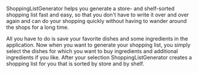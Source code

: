 ShoppingListGenerator helps you generate a store- and shelf-sorted shopping list fast and easy, so that you don't have to write it over and over again and can do your shopping quickly without having to wander around the shops for a long time.

All you have to do is save your favorite dishes and some ingredients in the application.
Now when you want to generate your shopping list, you simply select the dishes for which you want to buy ingredients and additional ingredients if you like.
After your selection ShoppingListGenerator creates a shopping list for you that is sorted by store and by shelf.